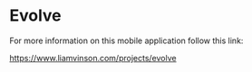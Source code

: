 # Evolve

For more information on this mobile application follow this link:

https://www.liamvinson.com/projects/evolve
